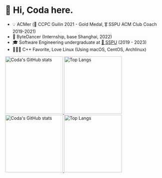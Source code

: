 # 👋 Hi, Coda here.

* 💡 ACMer (🏅️ CCPC Guilin 2021 - Gold Medal, 🎖 SSPU ACM Club Coach 2019-2021)
* 🧳 ByteDancer (Internship, base Shanghai, 2022)
* 🎓 Software Engineering undergraduate at [🏫 SSPU](https://sspu.edu.cn/) (2019 - 2023)
* 🧑🏻‍💻 C++ Favorite, Love Linux (Using macOS, CentOS, Archlinux)

<a href="https://github-readme-stats-one-bice.vercel.app/api?username=CodaChan&show_icons=true&include_all_commits=true&role=OWNER,ORGANIZATION_MEMBER#gh-light-mode-only" target="_blank">
  <img src="https://github-readme-stats-one-bice.vercel.app/api?username=CodaChan&show_icons=true&include_all_commits=true&role=OWNER,ORGANIZATION_MEMBER#gh-light-mode-only" alt="Coda's GitHub stats" height="185px">
</a>
<a href="https://github-readme-stats-one-bice.vercel.app/api/top-langs/?username=CodaChan&layout=compact&langs_count=8&include_all_commits=true&role=OWNER,ORGANIZATION_MEMBER#gh-light-mode-only">
  <img src="https://github-readme-stats-one-bice.vercel.app/api/top-langs/?username=CodaChan&layout=compact&langs_count=8&include_all_commits=true&role=OWNER,ORGANIZATION_MEMBER#gh-light-mode-only" alt="Top Langs" height="185px">
</a>

<a href="https://github-readme-stats-one-bice.vercel.app/api?username=CodaChan&theme=calm&show_icons=true&include_all_commits=true&role=OWNER,ORGANIZATION_MEMBER#gh-dark-mode-only" target="_blank">
  <img src="https://github-readme-stats-one-bice.vercel.app/api?username=CodaChan&theme=calm&show_icons=true&include_all_commits=true&role=OWNER,ORGANIZATION_MEMBER#gh-dark-mode-only" alt="Coda's GitHub stats" height="185px">
</a>
<a href="https://github-readme-stats-one-bice.vercel.app/api/top-langs/?username=CodaChan&theme=calm&layout=compact&langs_count=8&include_all_commits=true&role=OWNER,ORGANIZATION_MEMBER#gh-dark-mode-only">
  <img src="https://github-readme-stats-one-bice.vercel.app/api/top-langs/?username=CodaChan&theme=calm&layout=compact&langs_count=8&include_all_commits=true&role=OWNER,ORGANIZATION_MEMBER#gh-dark-mode-only" alt="Top Langs" height="185px">
</a>
